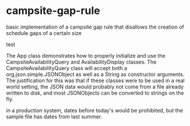 # campsite-gap-rule
basic implementation of a campsite gap rule that disallows the creation of schedule gaps of a certain size

test

The App class demonstrates how to properly initialize and use the CampsiteAvailabilityQuery and AvailabilityDisplay classes. The CampsiteAvailabilityQuery class will accept both a org.json.simple.JSONObject as well as a String as constructor arguments. The justification for this was that if these classes were to be used in a real world setting, the JSON data would probably not come from a file already written to disk, and most JSONObjects can be converted to strings on the fly.   

in a production system, dates before today's would be prohibited, but the sample file has dates from last summer.    